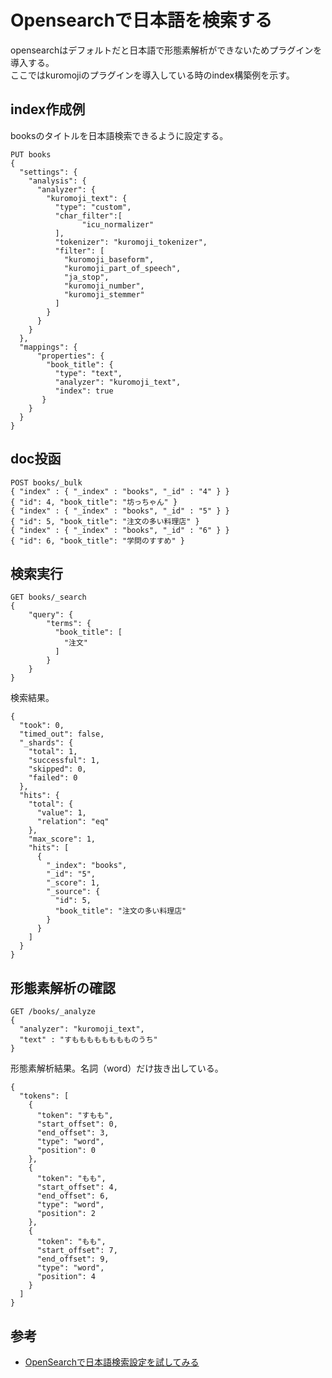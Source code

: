 # Opensearchで日本語を検索する
opensearchはデフォルトだと日本語で形態素解析ができないためプラグインを導入する。  
ここではkuromojiのプラグインを導入している時のindex構築例を示す。  

## index作成例
booksのタイトルを日本語検索できるように設定する。

```
PUT books
{
  "settings": {
    "analysis": {
      "analyzer": {
        "kuromoji_text": {
          "type": "custom",
          "char_filter":[
                "icu_normalizer"
          ],
          "tokenizer": "kuromoji_tokenizer",
          "filter": [
            "kuromoji_baseform",
            "kuromoji_part_of_speech",
            "ja_stop",
            "kuromoji_number",
            "kuromoji_stemmer"
          ]
        }
      }
    }
  },
  "mappings": {
      "properties": {
        "book_title": {
          "type": "text",
          "analyzer": "kuromoji_text",
          "index": true
       }
    }
  }
}
```

## doc投函
```
POST books/_bulk
{ "index" : { "_index" : "books", "_id" : "4" } }
{ "id": 4, "book_title": "坊っちゃん" }
{ "index" : { "_index" : "books", "_id" : "5" } }
{ "id": 5, "book_title": "注文の多い料理店" }
{ "index" : { "_index" : "books", "_id" : "6" } }
{ "id": 6, "book_title": "学問のすすめ" }
```

## 検索実行
```
GET books/_search
{
    "query": {
        "terms": {
          "book_title": [
            "注文"
          ]
        }
    }
}
```

検索結果。

```
{
  "took": 0,
  "timed_out": false,
  "_shards": {
    "total": 1,
    "successful": 1,
    "skipped": 0,
    "failed": 0
  },
  "hits": {
    "total": {
      "value": 1,
      "relation": "eq"
    },
    "max_score": 1,
    "hits": [
      {
        "_index": "books",
        "_id": "5",
        "_score": 1,
        "_source": {
          "id": 5,
          "book_title": "注文の多い料理店"
        }
      }
    ]
  }
}
```

## 形態素解析の確認
```
GET /books/_analyze
{
  "analyzer": "kuromoji_text",
  "text" : "すもももももももものうち"
}
```

形態素解析結果。名詞（word）だけ抜き出している。
```
{
  "tokens": [
    {
      "token": "すもも",
      "start_offset": 0,
      "end_offset": 3,
      "type": "word",
      "position": 0
    },
    {
      "token": "もも",
      "start_offset": 4,
      "end_offset": 6,
      "type": "word",
      "position": 2
    },
    {
      "token": "もも",
      "start_offset": 7,
      "end_offset": 9,
      "type": "word",
      "position": 4
    }
  ]
}
```

## 参考
- [OpenSearchで日本語検索設定を試してみる](https://sheltie-garage.xyz/tech/2023/05/opensearch%E3%81%A7zozotown%E5%BC%8F%E6%97%A5%E6%9C%AC%E8%AA%9E%E6%A4%9C%E7%B4%A2%E8%A8%AD%E5%AE%9A%E3%82%92%E8%A9%A6%E3%81%97%E3%81%A6%E3%81%BF%E3%82%8B/)